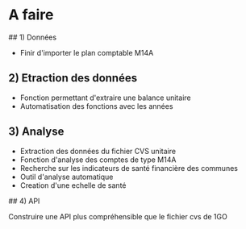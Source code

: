 # A faire

## 1) Données 

* Finir d'importer le plan comptable M14A

## 2) Etraction des données

* Fonction permettant d'extraire une balance unitaire
* Automatisation des fonctions avec les années

## 3) Analyse

* Extraction des données du fichier CVS unitaire
* Fonction d'analyse des comptes de type M14A
* Recherche sur les indicateurs de santé financière des communes
* Outil d'analyse automatique
* Creation d'une echelle de santé

## 4) API

Construire une API plus compréhensible que le fichier cvs de 1GO
